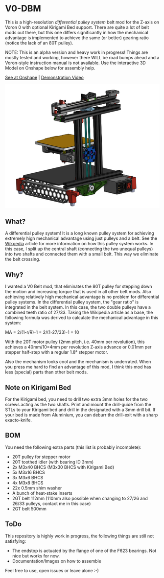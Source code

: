 
# V0-DBM
This is a high-resolution *differential pulley system* belt mod for the Z-axis on Voron 0 with optional Kirigami Bed support. There are quite a lot of belt mods out there, but this one differs significantly in how the mechanical advantage is implemented to achieve the same (or better) gearing ratio (notice the lack of an 80T pulley).

NOTE: This is an alpha version and heavy work in progress! Things are mostly tested and working, however there WILL be road bumps ahead and a Voron-style instruction manual is not available. Use the interactive 3D Model on Onshape below for assembly help.

[See at Onshape](https://cad.onshape.com/documents/652155fb16d5bfa4e40363ce/w/0de7fce5d378ec45beba7939/e/0d8c25df57177126b288434d?renderMode=0&uiState=625118011183de28f2984f7c) | [Demonstration Video](https://www.reddit.com/r/VORONDesign/comments/txs1nn/what_do_you_guys_think_of_a_differential_pulley/?sort=new)

![alt text](Images/V0-DBM.png)


## What?
A differential pulley system! It is a long known pulley system for achieving extremely high mechanical advantage using just pulleys and a belt.
See the [Wikpedia](https://en.wikipedia.org/wiki/Differential_pulley) article for more information on how this pulley system works. In this case, I split up the central shaft (connecting the two unequal pulleys) into two shafts and connected them with a small belt. This way we eliminate the belt crossing.

## Why?
I wanted a V0 Belt mod, that eliminates the 80T pulley for stepping down the motion and increasing torque that is used in all other belt mods. Also achieving relatively high mechanical advantage is no problem for differential pulley systems. In the differential pulley system, the "gear ratio" is integrated in the belt system. In this case, the two double pulleys have a combined teeth ratio of 27/33. Taking the Wikipedia article as a base, the following formula was derived to calculate the mechanical advantage in this system:

MA = 2/(1-r/R)-1 = 2/(1-27/33)-1 = 10

With the 20T motor pulley (2mm pitch, i.e. 40mm per revolution), this achieves a 40mm/10=4mm per revolution Z-axis advance or 0.01mm per stepper half-step with a regular 1.8° stepper motor.

Also the mechanism looks cool and the mechanism is underrated. When you press me hard to find an advantage of this mod, I think this mod has less (special) parts than other belt mods.

## Note on Kirigami Bed
For the Kirigami bed, you need to drill two extra 3mm holes for the two screws acting as the two shafts. Print and mount the drill-guide from the STLs to your Kirigami bed and drill in the designated with a 3mm drill bit. If your bed is made from Aluminium, you can deburr the drill-exit with a sharp exacto-knife.

## BOM
You need the following extra parts (this list is probably incomplete):
- 20T pulley for stepper motor
- 20T toothed idler (with bearing ID 3mm)
- 2x M3x40 BHCS (M3x30 BHCS with Kirigami Bed)
- 5x M3x16 BHCS
- 3x M3x6 BHCS
- 4x M3x8 BHCS
- 22x 0.5mm shim washer
- A bunch of heat-stake inserts
- 2GT belt 112mm (110mm also possible when changing to 27/26 and 26/33 pulleys, contact me in this case)
- 2GT belt 500mm

## ToDo
This repository is highly work in progress, the following things are still not satisfying:
- The endstop is actuated by the flange of one of the F623 bearings. Not nice but works for now.
- Documentation/Images on how to assemble

Feel free to use, open issues or leave alone :-)


